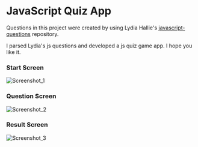 # JavaScript Quiz App

Questions in this project were created by using Lydia Hallie's [javascript-questions](https://github.com/lydiahallie/javascript-questions) repository. 

I parsed Lydia's js questions and developed a js quiz game app. I hope you like it.

### Start Screen

![Screenshot_1](https://user-images.githubusercontent.com/16213088/81782359-5bbfef80-9502-11ea-88a5-015f9ef81e68.png)<br />

### Question Screen

![Screenshot_2](https://user-images.githubusercontent.com/16213088/81782658-d38e1a00-9502-11ea-8b48-2696aa621ab8.png)<br />

### Result Screen

![Screenshot_3](https://user-images.githubusercontent.com/16213088/81782666-d5f07400-9502-11ea-84bc-6a0c13a3ed20.png)
